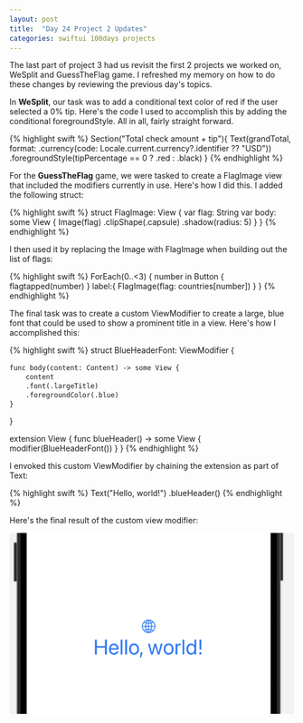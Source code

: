 ```yaml
---
layout: post
title:  "Day 24 Project 2 Updates"
categories: swiftui 100days projects
---
```

The last part of project 3 had us revisit the first 2 projects we worked on, WeSplit and GuessTheFlag game.
I refreshed my memory on how to do these changes by reviewing the previous day's topics. 

In **WeSplit**, our task was to add a conditional text color of red if the user selected a 0% tip. Here's the code
I used to accomplish this by adding the conditional foregroundStyle. All in all, fairly straight forward.

{% highlight swift %}
Section("Total check amount + tip"){
    Text(grandTotal, format: .currency(code: Locale.current.currency?.identifier ?? "USD"))
    .foregroundStyle(tipPercentage == 0 ? .red : .black)
}
{% endhighlight %}

For the **GuessTheFlag** game, we were tasked to create a FlagImage view that included the modifiers
currently in use.  Here's how I did this. I added the following struct:

{% highlight swift %}
struct FlagImage: View {
    var flag: String
    var body: some View {
        Image(flag)
        .clipShape(.capsule)
        .shadow(radius: 5)
    }
}
{% endhighlight %}

I then used it by replacing the Image with FlagImage when building out the list of flags:

{% highlight swift %}
ForEach(0..<3) { number in
    Button {
        flagtapped(number)
    } label:{
        FlagImage(flag: countries[number])
    }
}
{% endhighlight %}

The final task was to create a custom ViewModifier to create a large, blue font that could be used to show a
prominent title in a view. Here's how I accomplished this:

{% highlight swift %}
struct BlueHeaderFont: ViewModifier {

    func body(content: Content) -> some View {
        content
        .font(.largeTitle)
        .foregroundColor(.blue)
    }
}

extension View {
    func blueHeader() -> some View {
        modifier(BlueHeaderFont())
    }
}
{% endhighlight %}

I envoked this custom ViewModifier by chaining the extension as part of Text:

{% highlight swift %}
Text("Hello, world!")
.blueHeader()
{% endhighlight %}

Here's the final result of the custom view modifier:

![large blue header text](/assets/images/custom-view-modifier.png)